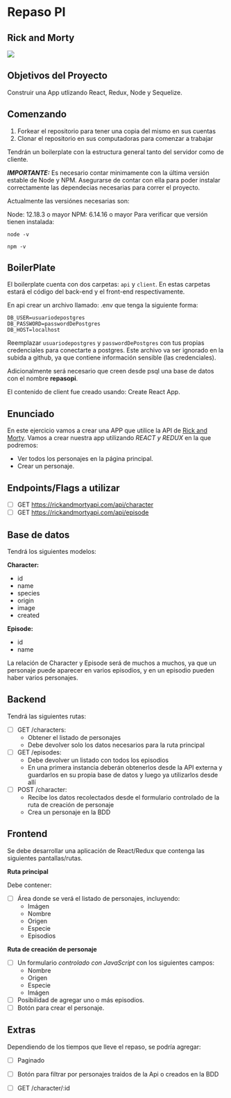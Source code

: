 # Repaso PI 
## Rick and Morty
<p align='left'>
    <img src='https://www.vodafone.es/c/statics/imagen/img_OG_Rick_y_Morty_T4_V2.jpg' </img>
</p>

## Objetivos del Proyecto
Construir una App utlizando React, Redux, Node y Sequelize.

## Comenzando
1. Forkear el repositorio para tener una copia del mismo en sus cuentas
2. Clonar el repositorio en sus computadoras para comenzar a trabajar

Tendrán un boilerplate con la estructura general tanto del servidor como de cliente.

***IMPORTANTE:*** Es necesario contar minimamente con la última versión estable de Node y NPM. Asegurarse de contar con ella para poder instalar correctamente las dependecias necesarias para correr el proyecto.

Actualmente las versiónes necesarias son:

Node: 12.18.3 o mayor NPM: 6.14.16 o mayor Para verificar que versión tienen instalada:
```
node -v

npm -v
```

## BoilerPlate
El boilerplate cuenta con dos carpetas: ```api``` y ```client```. En estas carpetas estará el código del back-end y el front-end respectivamente.

En api crear un archivo llamado: .env que tenga la siguiente forma:
```
DB_USER=usuariodepostgres
DB_PASSWORD=passwordDePostgres
DB_HOST=localhost
```
Reemplazar ```usuariodepostgres``` y ```passwordDePostgres``` con tus propias credenciales para conectarte a postgres. Este archivo va ser ignorado en la subida a github, ya que contiene información sensible (las credenciales).

Adicionalmente será necesario que creen desde psql una base de datos con el nombre **repasopi**.

El contenido de client fue creado usando: Create React App.

## Enunciado
En este ejercicio vamos a crear una APP que utilice la API de [Rick and Morty](https://rickandmortyapi.com/). Vamos a crear nuestra app utilizando **REACT* y *REDUX** en la que podremos:
- Ver todos los personajes en la página principal.
- Crear un personaje.

## Endpoints/Flags a utilizar
- [ ] GET https://rickandmortyapi.com/api/character
- [ ] GET https://rickandmortyapi.com/api/episode

## Base de datos
Tendrá los siguientes modelos:

**Character:**
- id
- name
- species
- origin
- image
- created 

**Episode:**
- id
- name

La relación de Character y Episode será de muchos a muchos, ya que un personaje puede aparecer en varios episodios, y en un episodio pueden haber varios personajes.

## Backend
Tendrá las siguientes rutas:
- [ ] GET /characters:
    - Obtener el listado de personajes
    - Debe devolver solo los datos necesarios para la ruta principal
- [ ] GET /episodes:
    - Debe devolver un listado con todos los episodios 
    - En una primera instancia deberán obtenerlos desde la API externa y guardarlos en su propia base de datos y luego ya utilizarlos desde allí
- [ ] POST /character:
    - Recibe los datos recolectados desde el formulario controlado de la ruta de creación de personaje 
    - Crea un personaje en la BDD


## Frontend
Se debe desarrollar una aplicación de React/Redux que contenga las siguientes pantallas/rutas.

**Ruta principal**

Debe contener:
- [ ] Área donde se verá el listado de personajes, incluyendo:
    - Imágen 
    - Nombre
    - Origen
    - Especie
    - Episodios
 
**Ruta de creación de personaje**
- [ ] Un formulario *controlado con JavaScript* con los siguientes campos:
    - Nombre
    - Origen
    - Especie
    - Imágen
- [ ] Posibilidad de agregar uno o más episodios.
- [ ] Botón para crear el personaje. 

## Extras
Dependiendo de los tiempos que lleve el repaso, se podría agregar:
- [ ] Paginado
- [ ] Botón para filtrar por personajes traidos de la Api o creados en la BDD
- [ ] GET /character/:id



